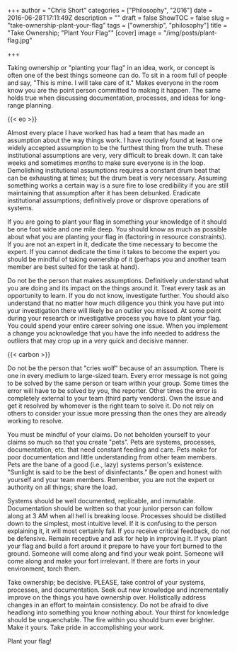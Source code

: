 +++
author = "Chris Short"
categories = ["Philosophy", "2016"]
date = 2016-06-28T17:11:49Z
description = ""
draft = false
ShowTOC = false
slug = "take-ownership-plant-your-flag"
tags = ["ownership", "philosophy"]
title = "Take Ownership; \"Plant Your Flag\""
[cover]
image = "/img/posts/plant-flag.jpg"

+++

Taking ownership or "planting your flag" in an idea, work, or concept is often one of the best things someone can do. To sit in a room full of people and say, "This is mine. I will take care of it." Makes everyone in the room know you are the point person committed to making it happen. The same holds true when discussing documentation, processes, and ideas for long-range planning.

{{< eo >}}

Almost every place I have worked has had a team that has made an assumption about the way things work. I have routinely found at least one widely accepted assumption to be the furthest thing from the truth. These institutional assumptions are very, very difficult to break down. It can take weeks and sometimes months to make sure everyone is in the loop. Demolishing institutional assumptions requires a constant drum beat that can be exhausting at times; but the drum beat is very necessary. Assuming something works a certain way is a sure fire to lose credibility if you are still maintaining that assumption after it has been debunked. Eradicate institutional assumptions; definitively prove or disprove operations of systems.

If you are going to plant your flag in something your knowledge of it should be one foot wide and one mile deep. You should know as much as possible about what you are planting your flag in (factoring in resource constraints). If you are not an expert in it, dedicate the time necessary to become the expert. If you cannot dedicate the time it takes to become the expert you should be mindful of taking ownership of it (perhaps you and another team member are best suited for the task at hand).

Do not be the person that makes assumptions. Definitively understand what you are doing and its impact on the things around it. Treat every task as an opportunity to learn. If you do not know, investigate further. You should also understand that no matter how much diligence you think you have put into your investigation there will likely be an outlier you missed. At some point during your research or investigative process you have to plant your flag. You could spend your entire career solving one issue. When you implement a change you acknowledge that you have the info needed to address the outliers that may crop up in a very quick and decisive manner.

{{< carbon >}}

Do not be the person that "cries wolf" because of an assumption. There is one in every medium to large-sized team. Every error message is not going to be solved by the same person or team within your group. Some times the error will have to be solved by you, the reporter. Other times the error is completely external to your team (third party vendors). Own the issue and get it resolved by whomever is the right team to solve it. Do not rely on others to consider your issue more pressing than the ones they are already working to resolve.

You must be mindful of your claims.  Do not beholden yourself to your claims so much so that you create "pets". Pets are systems, processes, documentation, etc. that need constant feeding and care. Pets make for poor documentation and little understanding from other team members. Pets are the bane of a good (i.e., lazy) systems person's existence. "Sunlight is said to be the best of disinfectants." Be open and honest with yourself and your team members. Remember, you are not the expert or authority on all things; share the load.

Systems should be well documented, replicable, and immutable. Documentation should be written so that your junior person can follow along at 3 AM when all hell is breaking loose. Processes should be distilled down to the simplest, most intuitive level. If it is confusing to the person explaining it, it will most certainly fail. If you receive critical feedback, do not be defensive. Remain receptive and ask for help in improving it. If you plant your flag and build a fort around it prepare to have your fort burned to the ground. Someone will come along and find your weak point. Someone will come along and make your fort irrelevant. If there are forts in your environment, torch them.

Take ownership; be decisive. PLEASE, take control of your systems, processes, and documentation. Seek out new knowledge and incrementally improve on the things you have ownership over. Holistically address changes in an effort to maintain consistency. Do not be afraid to dive headlong into something you know nothing about. Your thirst for knowledge should be unquenchable. The fire within you should burn ever brighter. Make it yours. Take pride in accomplishing your work.

Plant your flag!



